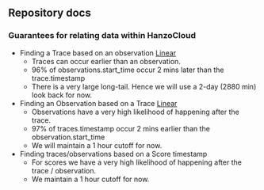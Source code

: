 ## Repository docs

### Guarantees for relating data within HanzoCloud

- Finding a Trace based on an observation [Linear](https://linear.app/langfuse/issue/LFE-2745/improve-generations-table-query-performance)
  - Traces can occur earlier than an observation.
  - 96% of observations.start_time occur 2 mins later than the trace.timestamp
  - There is a very large long-tail. Hence we will use a 2-day (2880 min) look back for now.
- Finding an Observation based on a Trace [Linear](https://linear.app/langfuse/issue/LFE-2409/table-queries)
  - Observations have a very high likelihood of happening after the trace.
  - 97% of traces.timestamp occur 2 mins earlier than the observation.start_time
  - We will maintain a 1 hour cutoff for now.
- Finding traces/observations based on a Score timestamp
  - For scores we have a very high likelihood of happening after the trace / observation.
  - We maintain a 1 hour cutoff for now.
